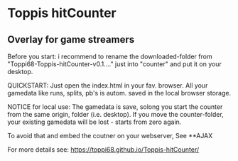 # Toppis hitCounter
## Overlay for game streamers

Before you start:
i recommend to rename the downloaded-folder from "Toppi68-Toppis-hitCounter-v0.1...." just into "counter" and put it on your desktop.

QUICKSTART:
Just open the index.html in your fav. browser. All your gamedata like runs, splits, pb's is autom. saved in the local browser storage.

NOTICE for local use:
The gamedata is save, solong you start the counter from the same origin, folder (i.e. desktop). If you move the counter-folder, your existing gamedata will be lost - starts from zero again.

To avoid that and embed the coutner on your webserver, See **AJAX

For more details see:
https://toppi68.github.io/Toppis-hitCounter/
